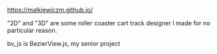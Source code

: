 https://malkiewiczm.github.io/

"2D" and "3D" are some roller coaster cart track designer I made for no
particular reason.

bv_js is BezierView.js, my senior project
